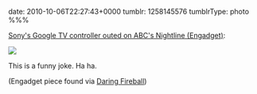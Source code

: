 date: 2010-10-06T22:27:43+0000
tumblr: 1258145576
tumblrType: photo
%%%

[Sony's Google TV controller outed on ABC's Nightline (Engadget)](http://www.engadget.com/2010/10/05/sonys-google-tv-controller-outed-on-abcs-nightline-video/):

![](tumblr_l9w3q7rZS51qbnvjco1_640.jpg)

This is a funny joke. Ha ha.

(Engadget piece found via [Daring Fireball](http://daringfireball.net/linked/2010/10/05/sony-remote))

